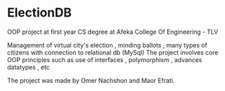 # ElectionDB
OOP project at first year CS degree at Afeka College Of Engineering - TLV

Management of virtual city's election , minding ballots , many types of citizens with connection to relational db (MySql)
The project involves core OOP principles such as use of interfaces , polymorphism , advances datatypes , etc

The project was made by Omer Nachshon and Maor Efrati.

